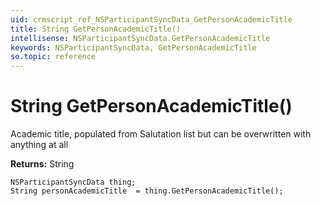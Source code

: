```yaml
---
uid: crmscript_ref_NSParticipantSyncData_GetPersonAcademicTitle
title: String GetPersonAcademicTitle()
intellisense: NSParticipantSyncData.GetPersonAcademicTitle
keywords: NSParticipantSyncData, GetPersonAcademicTitle
so.topic: reference
---
```


# String GetPersonAcademicTitle()

Academic title, populated from Salutation list but can be overwritten with anything at all

**Returns:** String

```crmscript
NSParticipantSyncData thing;
String personAcademicTitle  = thing.GetPersonAcademicTitle();
```


